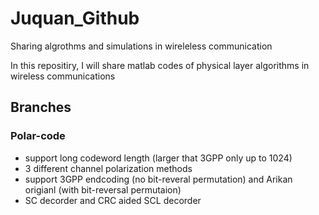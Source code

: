 # Juquan_Github
Sharing algrothms and simulations in wireleless communication

In this repositiry, I will share matlab codes of physical layer algorithms in wireless communications

## Branches


### Polar-code
- support long codeword length (larger that 3GPP only up to 1024)
- 3 different channel polarization methods
- support 3GPP endcoding (no bit-reveral permutation) and Arikan origianl (with bit-reversal permutaion)
- SC decorder and CRC aided SCL decorder
